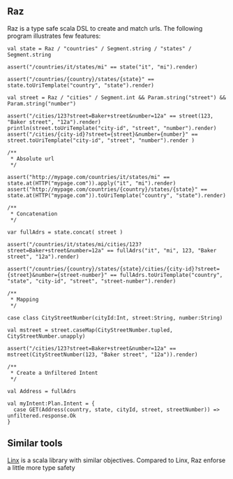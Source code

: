Raz
---

Raz is a type safe scala DSL to create and match urls.
The following program illustrates few features:

    val state = Raz / "countries" / Segment.string / "states" / Segment.string 

    assert("/countries/it/states/mi" == state("it", "mi").render)

    assert("/countries/{country}/states/{state}" == state.toUriTemplate("country", "state").render)
    
    val street = Raz / "cities" / Segment.int && Param.string("street") && Param.string("number")
    
    assert("/cities/123?street=Baker+street&number=12a" == street(123, "Baker street", "12a").render)
    println(street.toUriTemplate("city-id", "street", "number").render)
    assert("/cities/{city-id}?street={street}&number={number}" == street.toUriTemplate("city-id", "street", "number").render )

    /**
     * Absolute url
     */
    
    assert("http://mypage.com/countries/it/states/mi" == state.at(HTTP("mypage.com")).apply("it", "mi").render)
    assert("http://mypage.com/countries/{country}/states/{state}" == state.at(HTTP("mypage.com")).toUriTemplate("country", "state").render)
    
    /**
     * Concatenation
     */
    
    var fullAdrs = state.concat( street )

    assert("/countries/it/states/mi/cities/123?street=Baker+street&number=12a" == fullAdrs("it", "mi", 123, "Baker street", "12a").render)

    assert("/countries/{country}/states/{state}/cities/{city-id}?street={street}&number={street-number}" == fullAdrs.toUriTemplate("country", "state", "city-id", "street", "street-number").render)

    /**
     * Mapping
     */
    
    case class CityStreetNumber(cityId:Int, street:String, number:String)
    
    val mstreet = street.caseMap(CityStreetNumber.tupled, CityStreetNumber.unapply)
    
    assert("/cities/123?street=Baker+street&number=12a" == mstreet(CityStreetNumber(123, "Baker street", "12a")).render)
    
    /**
     * Create a Unfiltered Intent 
     */
    
    val Address = fullAdrs
    
    val myIntent:Plan.Intent = {
      case GET(Address(country, state, cityId, street, streetNumber)) => unfiltered.response.Ok
    }
 
    
Similar tools
-------------

[Linx](https://github.com/teigen/linx) is a scala library with similar objectives. Compared to Linx, Raz enforse a little more type safety
 	    